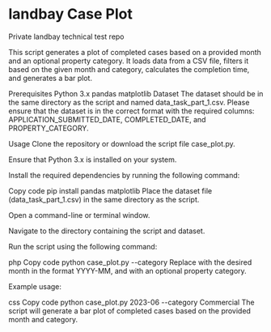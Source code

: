 # landbay Case Plot

Private landbay technical test repo

This script generates a plot of completed cases based on a provided month and an optional property category. It loads data from a CSV file, filters it based on the given month and category, calculates the completion time, and generates a bar plot.

Prerequisites
Python 3.x
pandas
matplotlib
Dataset
The dataset should be in the same directory as the script and named data_task_part_1.csv. Please ensure that the dataset is in the correct format with the required columns: APPLICATION_SUBMITTED_DATE, COMPLETED_DATE, and PROPERTY_CATEGORY.

Usage
Clone the repository or download the script file case_plot.py.

Ensure that Python 3.x is installed on your system.

Install the required dependencies by running the following command:

Copy code
pip install pandas matplotlib
Place the dataset file (data_task_part_1.csv) in the same directory as the script.

Open a command-line or terminal window.

Navigate to the directory containing the script and dataset.

Run the script using the following command:

php
Copy code
python case_plot.py <month> --category <category>
Replace <month> with the desired month in the format YYYY-MM, and <category> with an optional property category.

Example usage:

css
Copy code
python case_plot.py 2023-06 --category Commercial
The script will generate a bar plot of completed cases based on the provided month and category.

